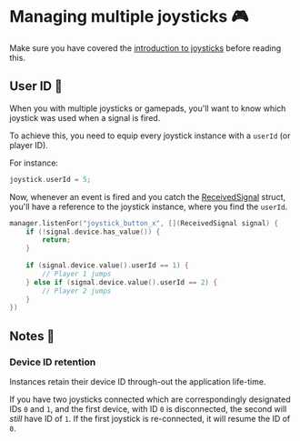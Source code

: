 # Managing multiple joysticks 🎮

Make sure you have covered the [introduction to joysticks](../getting-started/joysticks.md) before reading this.

## User ID 💁
When you with multiple joysticks or gamepads, you'll want to know which joystick was
used when a signal is fired.

To achieve this, you need to equip every joystick instance with a ``userId`` (or player ID).

For instance:

````c++
joystick.userId = 5;
````

Now, whenever an event is fired and you catch the [ReceivedSignal](../misc/received-signal.md) struct, you'll have a reference
to the joystick instance, where you find the ``userId``.

````c++
manager.listenFor("joystick_button_x", [](ReceivedSignal signal) {
    if (!signal.device.has_value()) {
        return;
    }
    
    if (signal.device.value().userId == 1) {
        // Player 1 jumps
    } else if (signal.device.value().userId == 2) {
        // Player 2 jumps
    }
})
````

## Notes 📜
### Device ID retention
Instances retain their device ID through-out the application life-time.

If you have two joysticks connected which are correspondingly designated IDs ``0`` and ``1``,
and the first device, with ID ``0`` is disconnected, the second will _still_ have ID of ``1``.
If the first joystick is re-connected, it will resume the ID of ``0``.
